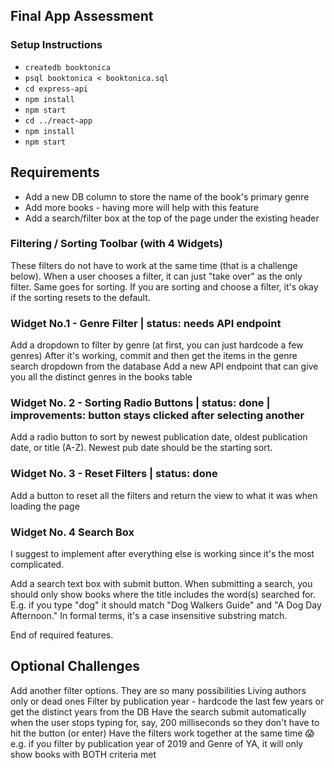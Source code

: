 ## Final App Assessment

### Setup Instructions

- `createdb booktonica`
- `psql booktonica < booktonica.sql`
- `cd express-api`
- `npm install`
- `npm start`
- `cd ../react-app`
- `npm install`
- `npm start`

## Requirements

- Add a new DB column to store the name of the book's primary genre
- Add more books - having more will help with this feature
- Add a search/filter box at the top of the page under the existing header

### Filtering / Sorting Toolbar (with 4 Widgets)

These filters do not have to work at the same time (that is a challenge below). When a user chooses a filter, it can just "take over" as the only filter. Same goes for sorting. If you are sorting and choose a filter, it's okay if the sorting resets to the default.

### Widget No.1 - Genre Filter | status: needs API endpoint

Add a dropdown to filter by genre (at first, you can just hardcode a few genres)
After it's working, commit and then get the items in the genre search dropdown from the database
Add a new API endpoint that can give you all the distinct genres in the books table

### Widget No. 2 - Sorting Radio Buttons | status: done | improvements: button stays clicked after selecting another

Add a radio button to sort by newest publication date, oldest publication date, or title (A-Z). Newest pub date should be the starting sort.

### Widget No. 3 - Reset Filters | status: done

Add a button to reset all the filters and return the view to what it was when loading the page

### Widget No. 4 Search Box

I suggest to implement after everything else is working since it's the most complicated.

Add a search text box with submit button. When submitting a search, you should only show books where the title includes the word(s) searched for. E.g. if you type "dog" it should match "Dog Walkers Guide" and "A Dog Day Afternoon." In formal terms, it's a case insensitive substring match.

End of required features.

## Optional Challenges

Add another filter options. They are so many possibilities
Living authors only or dead ones
Filter by publication year - hardcode the last few years or get the distinct years from the DB
Have the search submit automatically when the user stops typing for, say, 200 milliseconds so they don't have to hit the button (or enter)
Have the filters work together at the same time :scream: e.g. if you filter by publication year of 2019 and Genre of YA, it will only show books with BOTH criteria met
